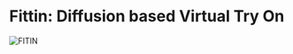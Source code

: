 # Fittin: Diffusion based Virtual Try On

![FITIN](https://github.com/EmergingUnicorns/TryON2Tale/assets/26550827/1815d7c5-cc1f-4a2a-bce5-4d7081f36b1a)
